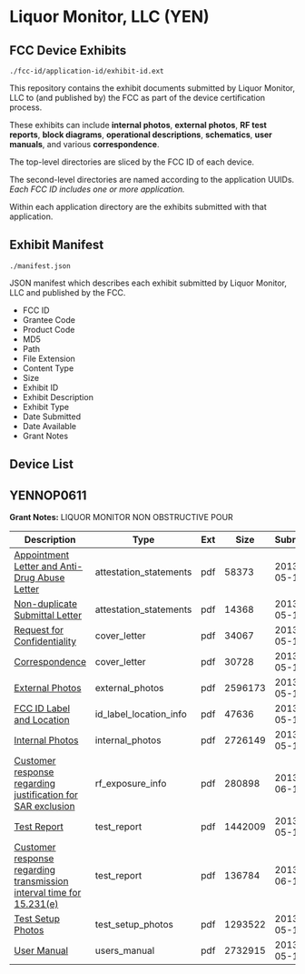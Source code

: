 # Liquor Monitor, LLC (YEN)
## FCC Device Exhibits

```
./fcc-id/application-id/exhibit-id.ext
```

This repository contains the exhibit documents submitted by Liquor Monitor, LLC to (and published by) the FCC as part of the device certification process.

These exhibits can include **internal photos**, **external photos**, **RF test reports**, **block diagrams**, **operational descriptions**, **schematics**, **user manuals**, and various **correspondence**.

The top-level directories are sliced by the FCC ID of each device.

The second-level directories are named according to the application UUIDs. *Each FCC ID includes one or more application.*

Within each application directory are the exhibits submitted with that application. 

## Exhibit Manifest

```
./manifest.json
```

JSON manifest which describes each exhibit submitted by Liquor Monitor, LLC and published by the FCC.

- FCC ID
- Grantee Code
- Product Code
- MD5
- Path
- File Extension
- Content Type
- Size
- Exhibit ID
- Exhibit Description
- Exhibit Type
- Date Submitted
- Date Available
- Grant Notes

## Device List
## YENNOP0611
**Grant Notes:** LIQUOR MONITOR NON OBSTRUCTIVE POUR

| Description | Type | Ext | Size | Submitted | Available |
| ----------- | ---- | --- | ---- | --------- | --------- |
| [Appointment Letter and Anti-Drug Abuse Letter](YENNOP0611/4bbe77444d1f266ad4300b98c9ef7515/1966031.pdf) | attestation_statements | pdf | 58373 | 2013-05-16 | 2013-05-16 |
| [Non-duplicate Submittal Letter](YENNOP0611/4bbe77444d1f266ad4300b98c9ef7515/1966032.pdf) | attestation_statements | pdf | 14368 | 2013-05-16 | 2013-05-16 |
| [Request for Confidentiality](YENNOP0611/4bbe77444d1f266ad4300b98c9ef7515/1966034.pdf) | cover_letter | pdf | 34067 | 2013-05-16 | 2013-05-16 |
| [Correspondence](YENNOP0611/4bbe77444d1f266ad4300b98c9ef7515/1966043.pdf) | cover_letter | pdf | 30728 | 2013-05-16 | 2013-05-16 |
| [External Photos](YENNOP0611/4bbe77444d1f266ad4300b98c9ef7515/1966035.pdf) | external_photos | pdf | 2596173 | 2013-05-16 | 2013-05-16 |
| [FCC ID Label and Location](YENNOP0611/4bbe77444d1f266ad4300b98c9ef7515/1966036.pdf) | id_label_location_info | pdf | 47636 | 2013-05-16 | 2013-05-16 |
| [Internal Photos](YENNOP0611/4bbe77444d1f266ad4300b98c9ef7515/1966037.pdf) | internal_photos | pdf | 2726149 | 2013-05-16 | 2013-05-16 |
| [Customer response regarding justification for SAR exclusion](YENNOP0611/4bbe77444d1f266ad4300b98c9ef7515/1988062.pdf) | rf_exposure_info | pdf | 280898 | 2013-06-11 | 2013-05-16 |
| [Test Report](YENNOP0611/4bbe77444d1f266ad4300b98c9ef7515/1966040.pdf) | test_report | pdf | 1442009 | 2013-05-16 | 2013-05-16 |
| [Customer response regarding transmission interval time for 15.231(e)](YENNOP0611/4bbe77444d1f266ad4300b98c9ef7515/1988077.pdf) | test_report | pdf | 136784 | 2013-06-11 | 2013-05-16 |
| [Test Setup Photos](YENNOP0611/4bbe77444d1f266ad4300b98c9ef7515/1966041.pdf) | test_setup_photos | pdf | 1293522 | 2013-05-16 | 2013-05-16 |
| [User Manual](YENNOP0611/4bbe77444d1f266ad4300b98c9ef7515/1966042.pdf) | users_manual | pdf | 2732915 | 2013-05-16 | 2013-05-16 |
